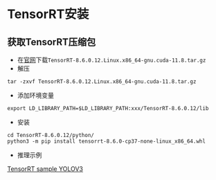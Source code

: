 # TensorRT安装

## 获取TensorRT压缩包

- 在[官网](https://developer.nvidia.com/nvidia-tensorrt-8x-download)下载`TensorRT-8.6.0.12.Linux.x86_64-gnu.cuda-11.8.tar.gz`
- 解压

```shell
tar -zxvf TensorRT-8.6.0.12.Linux.x86_64-gnu.cuda-11.8.tar.gz
```
- 添加环境变量

```shell
export LD_LIBRARY_PATH=$LD_LIBRARY_PATH:xxx/TensorRT-8.6.0.12/lib
```

- 安装

```shell
cd TensorRT-8.6.0.12/python/
python3 -m pip install tensorrt-8.6.0-cp37-none-linux_x86_64.whl
```

- 推理示例

[TensorRT sample YOLOV3](https://github.com/NVIDIA/TensorRT/blob/release/8.6/samples/python/yolov3_onnx/onnx_to_tensorrt.py)
